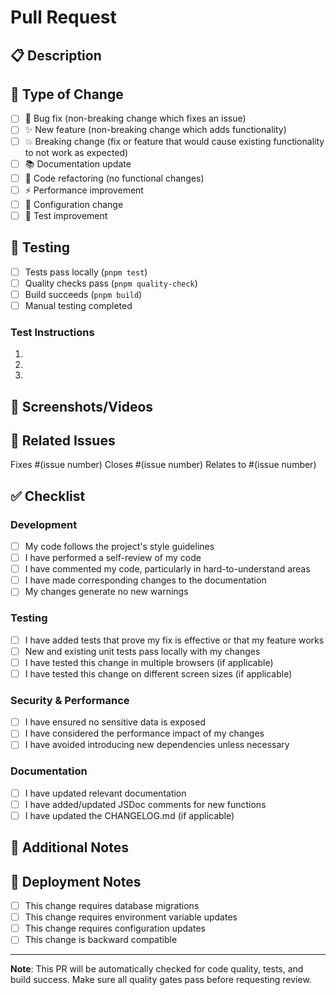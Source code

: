 # Pull Request

## 📋 Description

<!-- Provide a clear and concise description of what this PR does -->

## 🔄 Type of Change

<!-- Mark the relevant option with an "x" -->

- [ ] 🐛 Bug fix (non-breaking change which fixes an issue)
- [ ] ✨ New feature (non-breaking change which adds functionality)
- [ ] 💥 Breaking change (fix or feature that would cause existing functionality to not work as expected)
- [ ] 📚 Documentation update
- [ ] 🧹 Code refactoring (no functional changes)
- [ ] ⚡ Performance improvement
- [ ] 🔧 Configuration change
- [ ] 🧪 Test improvement

## 🧪 Testing

<!-- Describe the tests you ran and how to reproduce them -->

- [ ] Tests pass locally (`pnpm test`)
- [ ] Quality checks pass (`pnpm quality-check`)
- [ ] Build succeeds (`pnpm build`)
- [ ] Manual testing completed

### Test Instructions

<!-- Provide step-by-step instructions to test this change -->

1.
2.
3.

## 📱 Screenshots/Videos

<!-- If applicable, add screenshots or videos to help explain your changes -->

## 🔗 Related Issues

<!-- Link any related issues -->

Fixes #(issue number)
Closes #(issue number)
Relates to #(issue number)

## ✅ Checklist

<!-- Mark completed items with an "x" -->

### Development

- [ ] My code follows the project's style guidelines
- [ ] I have performed a self-review of my code
- [ ] I have commented my code, particularly in hard-to-understand areas
- [ ] I have made corresponding changes to the documentation
- [ ] My changes generate no new warnings

### Testing

- [ ] I have added tests that prove my fix is effective or that my feature works
- [ ] New and existing unit tests pass locally with my changes
- [ ] I have tested this change in multiple browsers (if applicable)
- [ ] I have tested this change on different screen sizes (if applicable)

### Security & Performance

- [ ] I have ensured no sensitive data is exposed
- [ ] I have considered the performance impact of my changes
- [ ] I have avoided introducing new dependencies unless necessary

### Documentation

- [ ] I have updated relevant documentation
- [ ] I have added/updated JSDoc comments for new functions
- [ ] I have updated the CHANGELOG.md (if applicable)

## 💭 Additional Notes

<!-- Add any additional context, considerations, or notes for reviewers -->

## 🚀 Deployment Notes

<!-- Any special deployment considerations? -->

- [ ] This change requires database migrations
- [ ] This change requires environment variable updates
- [ ] This change requires configuration updates
- [ ] This change is backward compatible

---

**Note**: This PR will be automatically checked for code quality, tests, and build success. Make sure all quality gates pass before requesting review.
